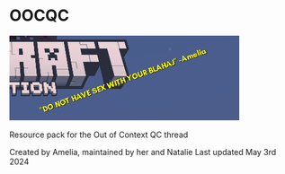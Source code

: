 # OOCQC

![preview image for the resource pack](preview.png)

Resource pack for the Out of Context QC thread

Created by Amelia, maintained by her and Natalie
Last updated May 3rd 2024

